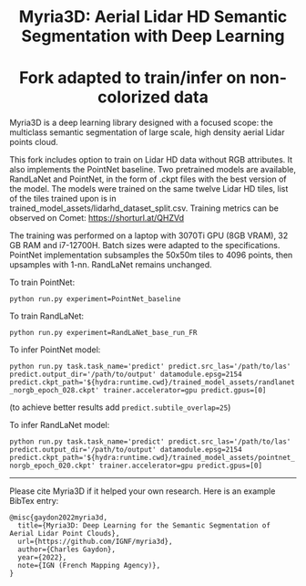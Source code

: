 <div align="center">

# Myria3D: Aerial Lidar HD Semantic Segmentation with Deep Learning
# Fork adapted to train/infer on non-colorized data
</div>

Myria3D is a deep learning library designed with a focused scope: the multiclass semantic segmentation of large scale, high density aerial Lidar points cloud.

This fork includes option to train on Lidar HD data without RGB attributes. It also implements the PointNet baseline. Two pretrained models are available, RandLaNet and PointNet, in the form of .ckpt files with the best version of the model. The models were trained on the same twelve Lidar HD tiles, list of the tiles trained upon is in trained_model_assets/lidarhd_dataset_split.csv. Training metrics can be observed on Comet: https://shorturl.at/QHZVd

The training was performed on a laptop with 3070Ti GPU (8GB VRAM), 32 GB RAM and i7-12700H. Batch sizes were adapted to the specifications.
PointNet implementation subsamples the 50x50m tiles to 4096 points, then upsamples with 1-nn. RandLaNet remains unchanged.

To train PointNet:

`python run.py experiment=PointNet_baseline`


To train RandLaNet:

`python run.py experiment=RandLaNet_base_run_FR`


To infer PointNet model:

`python run.py task.task_name='predict' predict.src_las='/path/to/las' predict.output_dir='/path/to/output' datamodule.epsg=2154 predict.ckpt_path='${hydra:runtime.cwd}/trained_model_assets/randlanet_norgb_epoch_028.ckpt' trainer.accelerator=gpu predict.gpus=[0]`

(to achieve better results add `predict.subtile_overlap=25`)


To infer RandLaNet model:

`python run.py task.task_name='predict' predict.src_las='/path/to/las' predict.output_dir='/path/to/output' datamodule.epsg=2154 predict.ckpt_path='${hydra:runtime.cwd}/trained_model_assets/pointnet_norgb_epoch_020.ckpt' trainer.accelerator=gpu predict.gpus=[0]`
___

Please cite Myria3D if it helped your own research. Here is an example BibTex entry:
```
@misc{gaydon2022myria3d,
  title={Myria3D: Deep Learning for the Semantic Segmentation of Aerial Lidar Point Clouds},
  url={https://github.com/IGNF/myria3d},
  author={Charles Gaydon},
  year={2022},
  note={IGN (French Mapping Agency)},
}
```
